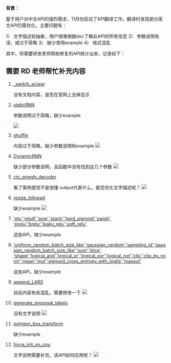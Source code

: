 **背景：**

  基于用户对中文API的强烈需求，11月份启动了API翻译工作。翻译时发现部分英文API仍需优化，主要问题有：
  
  1） 文字描述较抽象，用户很难根据doc了解此API的所有信息
  2） 参数说明有误，或过于简略
  3） 缺少使用example
  4） 格式混乱
  
  其中，将需要研发老师帮助修复的API统计出来，记录如下：
  
## 需要 RD 老师帮忙补充内容

1. [_switch_scope](https://github.com/PaddlePaddle/Paddle/blob/0abfbd1c41e6d558f76252854d4d78bef581b720/python/paddle/fluid/executor.py#L39):
   
   没有文档内容，是否在官网上去掉显示
   ![]()
   
2. [staticRNN](https://github.com/PaddlePaddle/Paddle/blob/61b4812f2fe8c0591323f9d60db69231d8933322/python/paddle/fluid/layers/control_flow.py#L429)

    参数说明过于简略，缺少example
    
    ![](https://user-images.githubusercontent.com/31891223/48390389-bd9c6f00-e73c-11e8-988a-bc8a8d34307d.png)
    
3. [shuffle](https://github.com/PaddlePaddle/Paddle/blob/d3aed98d86af288a15047eee75ed8c939b0babb6/python/paddle/fluid/layers/io.py#L946)
    
    内容过于简略，缺少参数说明和example
    ![](https://user-images.githubusercontent.com/31891223/48536300-20326e00-e8e9-11e8-8a08-5f64fbe656c1.png)
    
4. [DynamicRNN](https://github.com/PaddlePaddle/Paddle/blob/61b4812f2fe8c0591323f9d60db69231d8933322/python/paddle/fluid/layers/control_flow.py#L1542)
 
    缺少部分参数说明，且函数中没有找到这几个参数
    ![](https://user-images.githubusercontent.com/31891223/48042193-7c93e000-e1bb-11e8-9a47-5780c7de4a48.png)
    
5. [ctc_greedy_decoder](https://github.com/PaddlePaddle/Paddle/blob/d3aed98d86af288a15047eee75ed8c939b0babb6/python/paddle/fluid/layers/nn.py#L4116)
    
    看了案例感觉不是很懂 output代表什么，能否优化文字描述呢？
    ![](https://user-images.githubusercontent.com/31891223/48394112-34416880-e74d-11e8-865b-d1959be37507.png)
    
6. [resize_bilinead](https://github.com/PaddlePaddle/Paddle/blob/d3aed98d86af288a15047eee75ed8c939b0babb6/python/paddle/fluid/layers/nn.py#L5801)
    
    缺少example
    ![](https://user-images.githubusercontent.com/31891223/48394360-3c4dd800-e74e-11e8-8932-a195de9eb012.png)
    
7. ['elu','relu6','pow','stanh','hard_sigmoid','swish', 'prelu','brelu','leaky_relu','soft_relu'](https://github.com/PaddlePaddle/Paddle/blob/d3aed98d86af288a15047eee75ed8c939b0babb6/python/paddle/fluid/layers/nn.py#L6659)

   这些API，缺少example
    
8. ['uniform_random_batch_size_like','gaussian_random','sampling_id','gaussian_random_batch_size_like','sum','slice', 'shape','logical_and','logical_or','logical_xor','logical_not','clip','clip_by_norm','mean','mul','sigmoid_cross_entropy_with_logits','maxout'](https://github.com/PaddlePaddle/Paddle/blob/d3aed98d86af288a15047eee75ed8c939b0babb6/python/paddle/fluid/layers/nn.py#L7215)
    
   这些API，缺少example
   
9. [append_LARS](https://github.com/PaddlePaddle/Paddle/blob/26200f2e420566cba3112ee725197a1c12c8682b/python/paddle/fluid/layers/learning_rate_scheduler.py#L310)

   目前内容有些混乱，需要修改一下
   ![](https://user-images.githubusercontent.com/31891223/48396492-91d9b300-e755-11e8-8e47-aba1bc2b804a.png)

10. [generate_proposal_labels](https://github.com/PaddlePaddle/Paddle/blob/release/1.0.0/python/paddle/fluid/layers/detection.py#L1401)

    没有文字说明
    ![](https://user-images.githubusercontent.com/31891223/48396511-acac2780-e755-11e8-8228-fe425886d9f1.png)

11. [polygon_box_transform](https://github.com/PaddlePaddle/Paddle/blob/4a55fb5f5b8d177a61133afe7210561f796a7e32/python/paddle/fluid/layers/detection.py#L383)
    
    缺少example
    
12. [force_init_on_cpu](https://github.com/PaddlePaddle/Paddle/blob/cffad81c1a4e787d7495bf6e5e3d35f08ebae967/python/paddle/fluid/initializer.py#L32)

    文字说明需要补充，该API如何应用呢？
    ![](https://user-images.githubusercontent.com/31891223/48398529-f5ff7580-e75b-11e8-9bcb-516a166db446.png)
